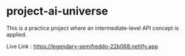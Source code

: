 # project-ai-universe
This is a practice project where an intermediate-level API concept is applied.

Live Link : https://legendary-semifreddo-22b068.netlify.app
